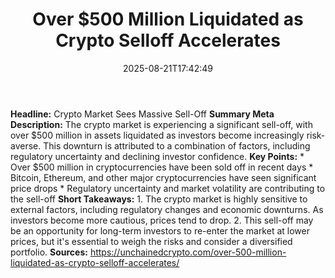 ﻿---
title: "Over $500 Million Liquidated as Crypto Selloff Accelerates"
date: "2025-08-21T17:42:49"
category: "Markets"
summary: ""
slug: "over 500 million liquidated as crypto selloff accelerates"
source_urls:
  - "https://unchainedcrypto.com/over-500-million-liquidated-as-crypto-selloff-accelerates/"
seo:
  title: "Over $500 Million Liquidated as Crypto Selloff Accelerates | Hash n Hedge"
  description: ""
  keywords: ["news", "markets", "brief"]
---
**Headline:** Crypto Market Sees Massive Sell-Off  **Summary Meta Description:** The crypto market is experiencing a significant sell-off, with over $500 million in assets liquidated as investors become increasingly risk-averse. This downturn is attributed to a combination of factors, including regulatory uncertainty and declining investor confidence.  **Key Points:**  * Over $500 million in cryptocurrencies have been sold off in recent days * Bitcoin, Ethereum, and other major cryptocurrencies have seen significant price drops * Regulatory uncertainty and market volatility are contributing to the sell-off  **Short Takeaways:**  1. The crypto market is highly sensitive to external factors, including regulatory changes and economic downturns. As investors become more cautious, prices tend to drop. 2. This sell-off may be an opportunity for long-term investors to re-enter the market at lower prices, but it's essential to weigh the risks and consider a diversified portfolio.  **Sources:** https://unchainedcrypto.com/over-500-million-liquidated-as-crypto-selloff-accelerates/ 
